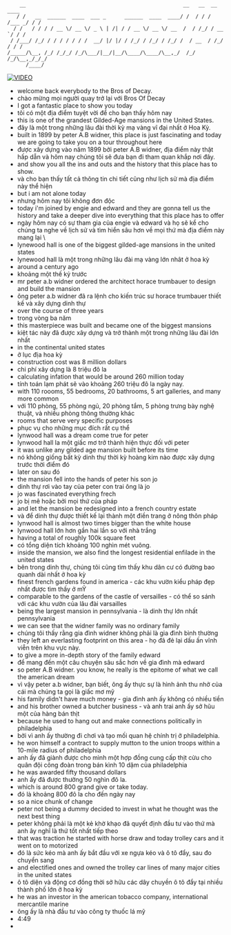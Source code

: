```
    __                                                   __   __  __      ____
   / /   __  ______  ____  ___ _      ______  ____  ____/ /  / / / /___ _/ / /
  / /   / / / / __ \/ __ \/ _ \ | /| / / __ \/ __ \/ __  /  / /_/ / __ `/ / / 
 / /___/ /_/ / / / / / / /  __/ |/ |/ / /_/ / /_/ / /_/ /  / __  / /_/ / / /  
/_____/\__, /_/ /_/_/ /_/\___/|__/|__/\____/\____/\__,_/  /_/ /_/\__,_/_/_/   
      /____/
```

[![VIDEO](https://img.youtube.com/vi/J4uGmONRwHA/maxresdefault.jpg)](http://www.youtube.com/watch?v=J4uGmONRwHA)

- welcome back everybody to the Bros of Decay.
- chào mừng mọi người quay trở lại với Bros Of Decay
- I got a fantastic place to show you today
- tôi có một địa điểm tuyệt vời để cho bạn thấy hôm nay
- this is one of the grandest Gilded-Age mansions in the United States.
- đây là một trong những lâu đài thời kỳ mạ vàng vĩ đại nhất ở Hoa Kỳ.
- built in 1899 by peter A.B widner, this place is just fascinating and today we are going to take you on a tour throughout here 
- được xây dựng vào năm 1899 bởi peter A.B widner, địa điểm này thật hấp dẫn và hôm nay chúng tôi sẽ đưa bạn đi tham quan khắp nơi đây.
- and show you all the ins and outs and the history that this place has to show.
- và cho bạn thấy tất cả thông tin chi tiết cũng như lịch sử mà địa điểm này thể hiện
- but i am not alone today
- nhưng hôm nay tôi không đơn độc
- today i'm joined by engie and edward and they are gonna tell us the history and take a deeper dive into everything that this place has to offer
- ngày hôm nay có sự tham gia của engie và edward và họ sẽ kể cho chúng ta nghe về lịch sử và tìm hiển sâu hơn về mọi thứ mà địa điểm này mang lại \
- lynewood hall is one of the biggest gilded-age mansions in the united states
- lynewood hall là một trong những lâu đài mạ vàng lớn nhât ở hoa kỳ
- around a century ago 
- khoảng một thế kỷ trước
- mr peter a.b widner ordered the architect horace trumbauer to design and build the mansion
- ông peter a.b widner đã ra lệnh cho kiến trúc sư horace trumbauer thiết kế và xây dựng dinh thự
- over the course of three years
- trong vòng ba năm
- this masterpiece was built and became one of the biggest mansions
- kiệt tác này đã được xây dựng và trở thành một trong những lâu đài lớn nhất
- in the continental united states
- ở lục địa hoa kỳ
- construction cost was 8 million dollars
- chi phí xây dựng là 8 triệu đô la
- calculating infation that would be around 260 million today
- tính toán lạm phát sẽ vào khoảng 260 triệu đô la ngày nay.
- with 110 roooms, 55 bedrooms, 20 bathrooms, 5 art galleries, and many more common 
- với 110 phòng, 55 phòng ngủ, 20 phòng tắm, 5 phòng trưng bày nghệ thuật, và nhiều phòng thông thường khác
- rooms that serve very specific purposes
- phục vụ cho những mục đích rất cụ thể
- lynwood hall was a dream come true for peter
- lynwood hall la một giấc mơ trở thành hiện thực đối với peter
- it was unlike any gilded age mansion built before its time
- nó không giống bất kỳ dinh thự thời kỳ hoàng kim nào được xây dựng trước thời điểm đó
- later on sau đó
- the mansion fell into the hands of peter his son jo
- dinh thự rơi vào tay của peter con trai ông là jo
- jo was fascinated everything frech 
- jo bị mê hoặc bởi mọi thứ của pháp
- and let the mansion be redesigned into a french country estate
- và để dinh thự được thiết kế lại thành một điền trang ở nông thôn pháp
- lynwood hall is almost two times bigger than the white house
- lynwood hall lớn hơn gần hai lần so với nhà trắng
- having a total of roughly 100k square feet
- có tổng diện tích khoảng 100 nghìn mét vuông.
- inside the mansion, we also find the longest residential enfilade in the united states
- bên trong dinh thự, chúng tôi cũng tìm thấy khu dân cư có đường bao quanh dài nhất ở hoa kỳ
- finest french gardens found in america - các khu vườn kiểu pháp đẹp nhất được tìm thấy ở mỸ
- comparable to the gardens of the castle of versailles - có thể so sánh với các khu vườn của lâu đài varsailles
- being the largest mansion in pennsylvania - là dinh thự lớn nhất pennsylvania
- we can see that the widner family was no ordinary family
- chúng tôi thấy rằng gia đình widner không phải là gia đình bình thường
- they left an everlasting footprint on this area - họ đã đẻ lại dấu ấn vĩnh viễn trên khu vực này.
- to give a more in-depth story of the family edward
- để mang đến một câu chuyện sâu sắc hơn về gia đình mà edward
- so peter A.B widner. you know, he really is the epitome of what we call the american dream 
- vì vậy peter a.b widner, bạn biết, ông ấy thực sự là hình ảnh thu nhở của cái mà chúng ta gọi là giấc mơ mỹ
- his family didn't have much money - gia đình anh ấy không có nhiều tiền
- and his brother owned a butcher business - và anh trai anh ấy sở hũu một của hàng bán thịt
- because he used to hang out and make connections politically in philadelphia
- bởi vì anh ấy thường đi chơi và tạo mối quan hệ chính trị ở philadelphia.
- he won himself a contract to supply mutton to the union troops within a 10-mile radius of philadelphia
- anh ấy đã giành được cho mình một hợp đồng cung cấp thịt cừu cho quân đội công đoàn trong bán kình 10 dặm của philadelphia
- he was awarded fifty thousand dollars
- anh ấy đã được thưởng 50 nghìn đô la.
- which is around 800 grand give or take today.
- đó là khoảng 800 đô la cho đến ngày nay
- so a nice chunk of change
- peter not being a dummy decided to invest in what he thought was the next best thing 
- peter không phải là một kẻ khờ khạo đã quyết định đầu tư vào thứ mà anh ây nghĩ là thứ tốt nhất tiếp theo
- that was traction he started with horse draw and today trolley cars and it went on to motorized
- đó là sức kéo mà anh ấy bắt đầu với xe ngựa kéo và ô tô đẩy, sau đo chuyển sang
- and electified ones and owned the trolley car lines of many major cities in the united states
- ô tô diện và động cơ đồng thời sở hữu các dây chuyền ô tô đẩy tại nhiều thành phố lớn ở hoa kỳ
- he was an investor in the american tobacco company, international mercantile marine
- ông ấy là nhà đầu tư vào công ty thuốc lá mỹ 
- 4:49
- 




